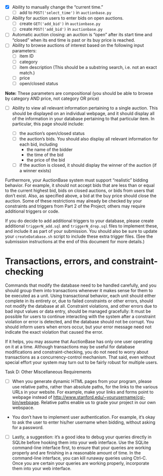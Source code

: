 - [x] Ability to manually change the “current time.”
	- [ ] add to `POST('select_time')` in `auctionbase.py`

- [ ] Ability for auction users to enter bids on open auctions.
	- [ ] create `GET('add_bid')` in `auctionbase.py`
	- [ ] create `POST('add_bid')` in `auctionbase.py`

- [ ] Automatic auction closing: an auction is “open” after its start time and “closed” when its end time is past or its buy price is reached.
- [ ] Ability to browse auctions of interest based on the following input parameters:
	- [ ] item ID
	- [ ] category
	- [ ] item description (This should be a substring search, i.e. not an exact match.)
	- [ ] price
	- [ ] open/closed status

**Note:** These parameters are compositional (you should be able to browse by category AND price, not category OR price)

- [ ] Ability to view all relevant information pertaining to a single auction. This should be displayed on an individual webpage, and it should display all of the information in your database pertaining to that particular item. In particular, this page should include:

	- [ ] the auction’s open/closed status
	- [ ] the auction’s bids. You should also display all relevant information for each bid, including
		- the name of the bidder
		- the time of the bid
		- the price of the bid
	- [ ] if the auction is closed, it should display the winner of the auction (if a winner exists)

Furthermore, your AuctionBase system must support “realistic” bidding behavior. For example, it should not accept bids that are less than or equal to the current highest bid, bids on closed auctions, or bids from users that don’t exist. Also, as specified above, a bid at the buy price should close the auction. Some of these restrictions may already be checked by your constraints and triggers from Part 2 of the Project; others may require additional triggers or code.

If you do decide to add additional triggers to your database, please create additional `triggerN_add.sql` and `triggerN_drop.sql` files to implement these, and include it as part of your submission. You should also be sure to update your `createDatabase.sh` script to include these extra trigger files. (See the submission instructions at the end of this document for more details.)

# Transactions, errors, and constraint-checking
Commands that modify the database need to be handled carefully, and you should group them into transactions whenever it makes sense for them to be executed as a unit. Using transactional behavior, each unit should either complete in its entirety or, due to failed constraints or other errors, should not modify the database at all. Constraint violations, and other errors due to bad input values or data entry, should be managed gracefully: It must be possible for users to continue interacting with the system after a constraint violation or error is detected, and the database should not be corrupt. You should inform users when errors occur, but your error message need not indicate the exact violation that caused the error.

If it helps, you may assume that AuctionBase has only one user operating on it at a time. Although transactions may be useful for database modifications and constraint-checking, you do not need to worry about transactions as a concurrency-control mechanism. That said, even without special effort your system may turn out to be fairly robust for multiple users.

Task D: Other Miscellaneous Requirements
- [ ] When you generate dynamic HTML pages from your program, please use relative paths, rather than absolute paths, for the links to the various URLs in your website. For example, make your links and forms point to webpage instead of http://www.stanford.edu/~yourusername/cgi-bin/webpage. Relative paths enable us to grade your project in our own webspace.

- You don’t have to implement user authentication. For example, it’s okay to ask the user to enter his/her username when bidding, without asking for a password.

- [ ] Lastly, a suggestion: it’s a good idea to debug your queries directly in SQLite before hooking them into your web interface. Use the SQLite command-line interface first, to ensure that your queries are working properly and are finishing in a reasonable amount of time. In the command-line interface, you can kill runaway queries using Ctrl-C. Once you are certain your queries are working properly, incorporate them into your web interface.